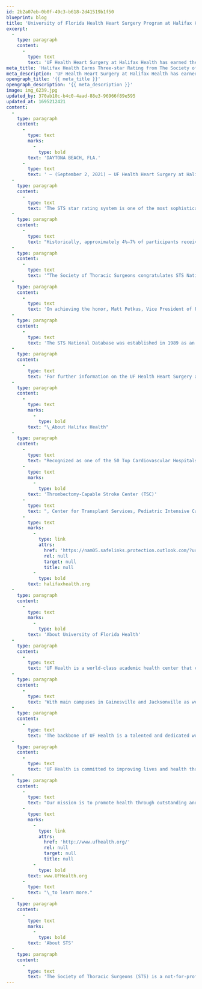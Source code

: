 ```yaml
---
id: 2b2a07eb-0b0f-49c3-b618-2d41519b1f50
blueprint: blog
title: 'University of Florida Health Heart Surgery Program at Halifax Health earns distinguished three-star rating from The Society of Thoracic Surgeons (STS)'
excerpt:
  -
    type: paragraph
    content:
      -
        type: text
        text: 'UF Health Heart Surgery at Halifax Health has earned the highest and most distinguished three-star rating from The Society of Thoracic Surgeons (STS) for its patient care and outcomes in aortic valve replacement (AVR) combined with coronary artery bypass grafting (CABG).'
meta_title: 'Halifax Health Earns Three-star Rating from The Society of Thoracic Surgeons'
meta_description: 'UF Health Heart Surgery at Halifax Health has earned the highest and most distinguished three-star rating from The Society of Thoracic Surgeons.'
opengraph_title: '{{ meta_title }}'
opengraph_description: '{{ meta_description }}'
image: img_6239.jpg
updated_by: 370ab10c-b4c0-4aad-88e3-96966f89e595
updated_at: 1695212421
content:
  -
    type: paragraph
    content:
      -
        type: text
        marks:
          -
            type: bold
        text: 'DAYTONA BEACH, FLA.'
      -
        type: text
        text: ' – (September 2, 2021) – UF Health Heart Surgery at Halifax Health has earned the highest and most distinguished three-star rating from The Society of Thoracic Surgeons (STS) for its patient care and outcomes in aortic valve replacement (AVR) combined with coronary artery bypass grafting (CABG). The three-star rating, places UF Health Heart Surgery at Halifax Health among the elite for AVR+CABG surgery in the United States and Canada.'
  -
    type: paragraph
    content:
      -
        type: text
        text: 'The STS star rating system is one of the most sophisticated and highly regarded overall measures of quality in health care, rating the benchmarked outcomes of cardiothoracic surgery programs in the United States and Canada. The star rating is calculated using a combination of quality measures for specific procedures performed by an STS Adult Cardiac Surgery Database participant.'
  -
    type: paragraph
    content:
      -
        type: text
        text: "Historically, approximately 4%–7% of participants receive the three-star rating for AVR+CABG surgery. The latest analysis of data for AVR+CABG surgery covers a 1-year period, from\_January 2020 to\_December 2020.\_"
  -
    type: paragraph
    content:
      -
        type: text
        text: '“The Society of Thoracic Surgeons congratulates STS National Database participants who have received three-star ratings,” said David M. Shahian, MD, chair of the Task Force on Quality Measurement. “Participation in the Database and public reporting demonstrates a commitment to quality improvement in health care delivery and provides patients and their families with meaningful information to help them make informed decisions about health care.”'
  -
    type: paragraph
    content:
      -
        type: text
        text: 'On achieving the honor, Matt Petkus, Vice President of Physician Services, says “The STS 3 star ranking achieved by the UF Health Heart at Halifax Health surgery program is a testament to the incredible team work and effort that happens here at Halifax Health on a daily basis. This along with the IBM/Watson Top 50 Cardiovascular Hospital Award demonstrates to our community that when it comes to heart disease, there is no better place to be.”'
  -
    type: paragraph
    content:
      -
        type: text
        text: 'The STS National Database was established in 1989 as an initiative for quality improvement and patient safety among cardiothoracic surgeons. The Database includes four components: the Adult Cardiac Surgery Database (ACSD), the Congenital Heart Surgery Database (CHSD), the General Thoracic Surgery Database (GTSD), and the mechanical circulatory support database (Intermacs). The STS ACSD houses approximately 6.9 million surgical records and gathers information from more than 3,800 participating physicians, including surgeons and anesthesiologists from more than 90% of hospitals that perform heart surgery in the US. STS public reporting online enables STS ACSD participants to voluntarily report to each other and the public their heart surgery scores and star ratings.'
  -
    type: paragraph
    content:
      -
        type: text
        text: 'For further information on the UF Health Heart Surgery at Halifax Health program, please visit halifaxhealth.org/heartcare.'
  -
    type: paragraph
    content:
      -
        type: text
        marks:
          -
            type: bold
        text: "\_About Halifax Health"
  -
    type: paragraph
    content:
      -
        type: text
        text: "Recognized as one of the 50 Top Cardiovascular Hospitals™ in the United States by IBM Watson Health™, Halifax Health serves Volusia and Flagler counties, providing a continuum of health care services through a network of organizations including a tertiary hospital, two community hospitals, urgent care, psychiatric services, a cancer treatment center with five outreach locations, the area’s largest hospice, a center for inpatient rehabilitation, outpatient rehabilitation clinics, primary care walk-in clinics, a clinic specializing in women’s health, a pediatric care community clinic, three children’s medical practices, a home health care agency and an exclusive provider organization.\_Halifax Health offers the area’s only Level II Trauma Center, "
      -
        type: text
        marks:
          -
            type: bold
        text: 'Thrombectomy-Capable Stroke Center (TSC)'
      -
        type: text
        text: ", Center for Transplant Services, Pediatric Intensive Care Unit, Pediatric Emergency Department, Child and Adolescent Behavioral Services, complete Neurosurgical Services, OB Emergency Department and Level III Neonatal Intensive Care Unit that cares for babies born earlier than 28 weeks.\_For more information, visit\_"
      -
        type: text
        marks:
          -
            type: link
            attrs:
              href: 'https://nam05.safelinks.protection.outlook.com/?url=https%3A%2F%2Furldefense.com%2Fv3%2F__http%3A%2Fhalifaxhealth.org%2F__%3B!aaPAlifS5grJ!T27h5xwRDxjFmhPbooWSeNXC_A7ADouxMrjctNgx5qUzHRW52zqAyPwzfIq1l0t3crUd%24&data=02%7C01%7CTaylor.McDonald%40publix.com%7Ca2db9e4b0cc84691c99108d8324db247%7C623cac68b5d045f191093122c3974cc9%7C0%7C0%7C637314656585826098&sdata=ih9ZVb1%2FXWcSnOo9BvxOoxijVoFtm2%2Bn9dM5Z4p46KU%3D&reserved=0'
              rel: null
              target: null
              title: null
          -
            type: bold
        text: halifaxhealth.org
  -
    type: paragraph
    content:
      -
        type: text
        marks:
          -
            type: bold
        text: 'About University of Florida Health'
  -
    type: paragraph
    content:
      -
        type: text
        text: 'UF Health is a world-class academic health center that combines leading-edge research at campuses around Florida with outstanding clinical care at a network of hospitals around the state. The flagship is UF Health Shands Hospital, ranked the No. 1 hospital in Florida in the 2020-21 U.S. News & World Report Best Hospitals survey, with nine adult and three pediatric specialties in the top 50 in the nation, more than any other hospital in Florida.'
  -
    type: paragraph
    content:
      -
        type: text
        text: 'With main campuses in Gainesville and Jacksonville as well as satellite sites in Central Florida and several other locations, UF Health provides exemplary health care to patients across the third-most populous state in the nation. UF Health consists of six health colleges, nine research centers and institutes,10 hospitals — including two teaching hospitals and five specialty hospitals — and a host of physician medical practices and outpatient services.'
  -
    type: paragraph
    content:
      -
        type: text
        text: 'The backbone of UF Health is a talented and dedicated workforce of more than 33,000 people who provide lifesaving care and research breakthroughs for more than 3 million patients who come to UF Health each year from around the U.S. and more than 30 countries.'
  -
    type: paragraph
    content:
      -
        type: text
        text: 'UF Health is committed to improving lives and health through a variety of community-based programs and activities. As part of the state’s “safety-net’’ hospital system, caring for people who have little or no medical coverage, UF Health provided more than $254.9 million in unsupported charity care and social responsibility across its Gainesville and Jacksonville campuses in fiscal year 2019. Annually, UF Health contributes more than $4.6 billion to Florida’s overall economy.'
  -
    type: paragraph
    content:
      -
        type: text
        text: "Our mission is to promote health through outstanding and high-quality patient care, innovative and rigorous education in the health professions and biomedical sciences, and high-impact research across the spectrum of basic, translational and clinical investigation. Visit\_"
      -
        type: text
        marks:
          -
            type: link
            attrs:
              href: 'http://www.ufhealth.org/'
              rel: null
              target: null
              title: null
          -
            type: bold
        text: www.UFHealth.org
      -
        type: text
        text: "\_to learn more."
  -
    type: paragraph
    content:
      -
        type: text
        marks:
          -
            type: bold
        text: 'About STS'
  -
    type: paragraph
    content:
      -
        type: text
        text: 'The Society of Thoracic Surgeons (STS) is a not-for-profit organization that represents more than 7,300 surgeons, researchers, and allied health care professionals worldwide who are dedicated to ensuring the best possible outcomes for surgeries of the heart, lung, and esophagus, as well as other surgical procedures within the chest. The Society’s mission is to enhance the ability of cardiothoracic surgeons to provide the highest quality patient care through education, research, and advocacy.'
---
```

